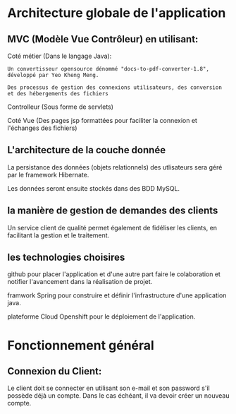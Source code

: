 # Architecture globale de l'application 
## MVC (Modèle Vue Contrôleur) en utilisant:
 
   Coté métier (Dans le langage Java):

	Un convertisseur opensource dénommé "docs-to-pdf-converter-1.8", développé par Yeo Kheng Meng.
       
	Des processus de gestion des connexions utilisateurs, des conversion et des hébergements des fichiers				
							
   Controlleur (Sous forme de servlets)					
					
   Coté Vue (Des pages jsp formattées pour faciliter la connexion et l'échanges des fichiers)

## L'architecture de la couche donnée 
  La persistance des données (objets relationnels) des utlisateurs sera géré par le framework Hibernate.
  
  Les données seront ensuite stockés dans des BDD MySQL.

## la manière de gestion de demandes des clients 
 Un service client de qualité permet également de fidéliser les clients, en facilitant la gestion et le traitement.
 
## les technologies choisires 
 github pour placer l'application et d'une autre part faire le colaboration et notifier l'avancement dans la réalisation de projet.
	
 framwork Spring pour construire et définir l'infrastructure d'une application java.
	
 plateforme Cloud Openshift pour le déploiement de l'application.

# Fonctionnement général
## Connexion du Client:
Le client doit se connecter en utilisant son e-mail et son password s'il possède déjà un compte. Dans le cas échéant, il va devoir créer un nouveau compte.
